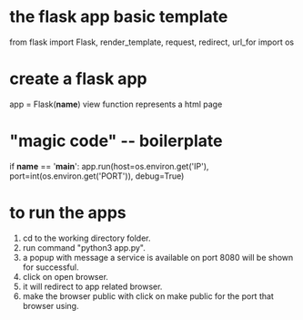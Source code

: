 # **the flask app basic template**
from flask import Flask, render_template, request, redirect, url_for
import os
# **create a flask app**
app = Flask(__name__) 
view function 
represents a html page

# "magic code" -- boilerplate
if __name__ == '__main__':
    app.run(host=os.environ.get('IP'),
            port=int(os.environ.get('PORT')),
            debug=True)
# **to run the apps**
1. cd to the working directory folder.
2. run command "python3 app.py".
3. a popup with message a service is available on port 8080 will be shown for successful.
4. click on open browser.
5. it will redirect to app related browser.
6. make the browser public with click on make public for the port that browser using.
